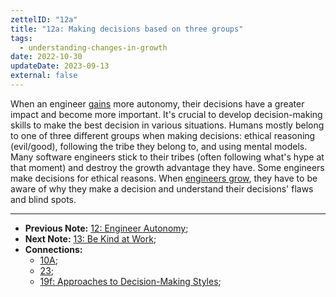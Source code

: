 ```yaml
---
zettelID: "12a"
title: "12a: Making decisions based on three groups"
tags:
  - understanding-changes-in-growth
date: 2022-10-30
updateDate: 2023-09-13
external: false
---
```


When an engineer [gains](/notes/10a/) more autonomy, their decisions have a greater impact and become more important. It's crucial to develop decision-making skills to make the best decision in various situations. Humans mostly belong to one of three different groups when making decisions: ethical reasoning (evil/good), following the tribe they belong to, and using mental models. Many software engineers stick to their tribes (often following what's hype at that moment) and destroy the growth advantage they have. Some engineers make decisions for ethical reasons. When [engineers grow](/notes/11/), they have to be aware of why they make a decision and understand their decisions' flaws and blind spots.

---

- **Previous Note:** [12: Engineer Autonomy](/notes/12/);
- **Next Note:** [13: Be Kind at Work](/notes/13/);
- **Connections:**
  - [10A](/notes/10a/);
  - [23](/notes/23/);
  - [19f: Approaches to Decision-Making Styles](/notes/19f/);
